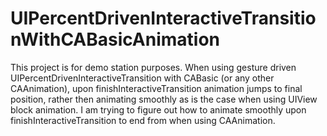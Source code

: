 UIPercentDrivenInteractiveTransitionWithCABasicAnimation
========================================================

This project is for demo station purposes. When using gesture driven UIPercentDrivenInteractiveTransition with CABasic (or any other CAAnimation), upon finishInteractiveTransition animation jumps to final position, rather then animating smoothly as is the case when using UIView block animation. I am trying to figure out how to animate smoothly upon finishInteractiveTransition to end from when using CAAnimation.
